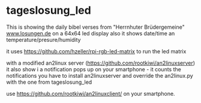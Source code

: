 # tageslosung_led

This is showing the daily bibel verses from "Herrnhuter Brüdergemeine"
www.losungen.de on a 64x64 led display
also it shows date/time an temperature/presure/humidity


it uses https://github.com/hzeller/rpi-rgb-led-matrix to run the led matrix

with a modified an2linux server (https://github.com/rootkiwi/an2linuxserver)
it also show i a notification pops up on your smartphone - it counts the notifications
you have to install an2linuxserver and override the an2linux.py with the one
from tageslosung_led

use https://github.com/rootkiwi/an2linuxclient/ on your smartphone.





